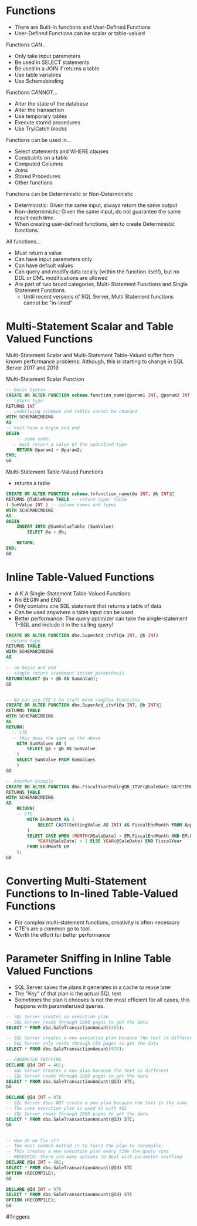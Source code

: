 # Functions

- There are Built-In functions and User-Defined Functions
- User-Defined Functions can be scalar or table-valued

Functions CAN...

- Only take input parameters
- Be used in SELECT statements
- Be used in a JOIN if returns a table
- Use table variables
- Use Schemabinding

Functions CANNOT...

- Alter the state of the database
- Alter the transaction
- Use temporary tables
- Execute stored procedures
- Use Try/Catch blocks

Functions can be used in...

- Select statements and WHERE clauses
- Constraints on a table
- Computed Columns
- Joins
- Stored Procedures
- Other functions

Functions can be Deterministic or Non-Deterministic

- Deterministic: Given the same input, always return the same output
- Non-deterministic: Given the same input, do not guarantee the same result each time.
- When creating user-defined functions, aim to create Deterministic functions.

All functions...

- Must return a value
- Can have input parameters only
- Can have default values
- Can query and modify data locally (within the function itself), but no DDL or DML modifications are allowed
- Are part of two broad categories, Multi-Statement Functions and Single Statement Functions.
  - Until recent versions of SQL Server, Multi Statement functions cannot be "in-lined"

# Multi-Statement Scalar and Table Valued Functions

Multi-Statement Scalar and Multi-Statement Table-Valued suffer from known performance problems. Although, this is starting to change in SQL Server 2017 and 2019

Multi-Statement Scalar Function

```sql
-- Basic Syntax
CREATE OR ALTER FUNCTION schema.function_name(@param1 INT, @param2 INT)
-- return type
RETURNS INT
-- underlying schemas and tables cannot be changed
WITH SCHEMABINDING
AS
-- must have a begin and end
BEGIN
	-- some code.
  -- must return a value of the specified type
	RETURN @param1 + @param2;
END;
GO
```

Multi-Statement Table-Valued Functions

- returns a table

```sql
CREATE OR ALTER FUNCTION schema.tvfunction_name(@a INT, @b INT)
RETURNS @TableName TABLE -- return type: table
( SumValue INT ) -- column names and types
WITH SCHEMABINDING
AS
BEGIN
	INSERT INTO @SumValueTable (SumValue)
		SELECT @a + @b;

	RETURN;
END;
GO
```

# Inline Table-Valued Functions

- A.K.A Single-Statement Table-Valued Functions
- No BEGIN and END
- Only contains one SQL statement that returns a table of data
- Can be used anywhere a table input can be used.
- Better performance: The query optimizer can take the single-statement T-SQL and include it in the calling query!

```sql
CREATE OR ALTER FUNCTION dbo.SuperAdd_itvf(@a INT, @b INT)
--return type
RETURNS TABLE
WITH SCHEMABINDING
AS

-- no begin and end
-- single return statement inside parenthesis
RETURN(SELECT @a + @b AS SumValue);
GO


-- We can use CTE's to craft more complex functions
CREATE OR ALTER FUNCTION dbo.SuperAdd_itvf(@a INT, @b INT)
RETURNS TABLE
WITH SCHEMABINDING
AS
RETURN(
  -- CTE
  -- this does the same as the above
	WITH SumValues AS (
		SELECT @a + @b AS SumValue
	)
	SELECT SumValue FROM SumValues
	)
GO

-- Another Example
CREATE OR ALTER FUNCTION dbo.FiscalYearEndingDB_ITVF(@SaleDate DATETIME)
RETURNS TABLE
WITH SCHEMABINDING
AS
	RETURN(
    -- CTE
		WITH EndMonth AS (
			SELECT CAST(SettingValue AS INT) AS FiscalEndMonth FROM Application.Settings WHERE SettingName='FiscalEndMonth'
		)
		SELECT CASE WHEN (MONTH(@SaleDate) > EM.FiscalEndMonth AND EM.FiscalEndMonth != 1) THEN
			YEAR(@SaleDate) + 1 ELSE YEAR(@SaleDate) END FiscalYear
		FROM EndMonth EM
	);
GO
```

# Converting Multi-Statement Functions to In-lined Table-Valued Functions

- For complex multi-statement functions, creativity is often necessary
- CTE's are a common go to tool.
- Worth the effort for better performance

# Parameter Sniffing in Inline Table Valued Functions

- SQL Server saves the plans it generates in a cache to reuse later
- The "Key" of that plan is the actual SQL text
- Sometimes the plan it chooses is not the most efficient for all cases, this happens with parameterized queries.

```sql
-- SQL Server creates an execution plan
-- SQL Server reads through 1000 pages to get the data
SELECT * FROM dbo.SaleTransactionAmount(401);

-- SQL Server creates a new execution plan because the text is different (976)
-- SQL Server only reads through 250 pages to get the data
SELECT * FROM dbo.SaleTransactionAmount(976);

-- PARAMETER SNIFFING
DECLARE @Id INT = 401;
-- SQL Server Creates a new plan because the text is different
-- SQL Server reads through 1000 pages to get the data
SELECT * FROM dbo.SaleTransactionAmount(@Id) STC;
GO

DECLARE @Id INT = 976
-- SQL Server does NOT create a new plan because the text is the same
-- The same execution plan is used as with 401
-- SQL Server reads through 1000 pages to get the data
SELECT * FROM dbo.SaleTransactionAmount(@Id) STC;
GO


-- How do we fix it?
-- The most common method is to force the plan to recompile.
-- This creates a new execution plan every time the query runs
-- RESEARCH: there are many options to deal with parameter sniffing
DECLARE @Id INT = 401;
SELECT * FROM dbo.SaleTransactionAmount(@Id) STC
OPTION (RECOMPILE);
GO

DECLARE @Id INT = 976
SELECT * FROM dbo.SaleTransactionAmount(@Id) STC
OPTION (RECOMPILE);
GO
```

#Triggers
